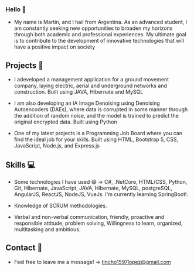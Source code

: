 ### Hello 👋

* My name is Martin, and I hail from Argentina. As an advanced student, I am constantly seeking new opportunities to broaden my horizons through both academic and professional experiences. My ultimate goal is to contribute to the development of innovative technologies that will have a positive impact on society

## Projects 📝

* I adeveloped a management application for a ground movement company, 
 laying electric, aerial and underground networks and construction. Built using JAVA, Hibernate and MySQL 
      
* I am also developing an IA Image Denoising using Denoising Autoencoders (DAEs), 
  where data is corrupted in some manner through the addition of random noise, and the model is trained 
  to predict the original encrypted data. Built using Python  
      
* One of my latest projects is a Programming Job Board where you can find the ideal job for your skills. 
  Built using HTML, Bootstrap 5, CSS, JavaScript, Node.js, and Express.js

## Skills 💻

* Some technologies I have used 😄 -> C#, .NetCore, HTML/CSS, Python, Git, Hibernate, JavaScript, JAVA, Hibernate, MySQL, postgreSQL, 
  AngularJS, ReactJS, NodeJS, VueJs. I'm currently learning SpringBoot!.
  
* Knowledge of SCRUM methodologies.

* Verbal and non-verbal communication, friendly, proactive and responsible attitude, problem solving,
  Willingness to learn, organized, multitasking and ambitious.
  
## Contact 💭 

* Feel free to leave me a message! -> tincho1597lopez@gmail.com


